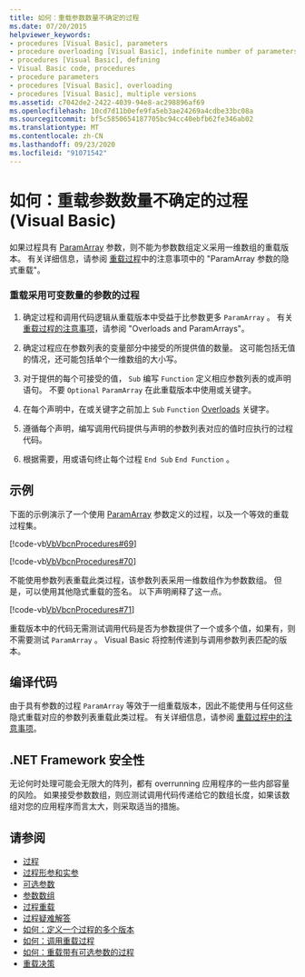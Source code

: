 ```yaml
---
title: 如何：重载参数数量不确定的过程
ms.date: 07/20/2015
helpviewer_keywords:
- procedures [Visual Basic], parameters
- procedure overloading [Visual Basic], indefinite number of parameters
- procedures [Visual Basic], defining
- Visual Basic code, procedures
- procedure parameters
- procedures [Visual Basic], overloading
- procedures [Visual Basic], multiple versions
ms.assetid: c7042de2-2422-4039-94e8-ac298896af69
ms.openlocfilehash: 10cd7d11b0efe9fa5eb3ae24269a4cdbe33bc08a
ms.sourcegitcommit: bf5c5850654187705bc94cc40ebfb62fe346ab02
ms.translationtype: MT
ms.contentlocale: zh-CN
ms.lasthandoff: 09/23/2020
ms.locfileid: "91071542"
---
```

# <a name="how-to-overload-a-procedure-that-takes-an-indefinite-number-of-parameters-visual-basic"></a>如何：重载参数数量不确定的过程 (Visual Basic)

如果过程具有 [ParamArray](../../../language-reference/modifiers/paramarray.md) 参数，则不能为参数数组定义采用一维数组的重载版本。 有关详细信息，请参阅 [重载过程](./considerations-in-overloading-procedures.md)中的注意事项中的 "ParamArray 参数的隐式重载"。  
  
### <a name="to-overload-a-procedure-that-takes-a-variable-number-of-parameters"></a>重载采用可变数量的参数的过程  
  
1. 确定过程和调用代码逻辑从重载版本中受益于比参数更多 `ParamArray` 。 有关 [重载过程的注意事项](./considerations-in-overloading-procedures.md)，请参阅 "Overloads and ParamArrays"。  
  
2. 确定过程应在参数列表的变量部分中接受的所提供值的数量。 这可能包括无值的情况，还可能包括单个一维数组的大小写。  
  
3. 对于提供的每个可接受的值， `Sub` 编写 `Function` 定义相应参数列表的或声明语句。 不要 `Optional` `ParamArray` 在此重载版本中使用或关键字。  
  
4. 在每个声明中，在或关键字之前加上 `Sub` `Function` [Overloads](../../../language-reference/modifiers/overloads.md) 关键字。  
  
5. 遵循每个声明，编写调用代码提供与声明的参数列表对应的值时应执行的过程代码。  
  
6. 根据需要，用或语句终止每个过程 `End Sub` `End Function` 。  
  
## <a name="example"></a>示例  

 下面的示例演示了一个使用 [ParamArray](../../../language-reference/modifiers/paramarray.md) 参数定义的过程，以及一个等效的重载过程集。  
  
 [!code-vb[VbVbcnProcedures#69](~/samples/snippets/visualbasic/VS_Snippets_VBCSharp/VbVbcnProcedures/VB/Class1.vb#69)]  
  
 [!code-vb[VbVbcnProcedures#70](~/samples/snippets/visualbasic/VS_Snippets_VBCSharp/VbVbcnProcedures/VB/Class1.vb#70)]  
  
 不能使用参数列表重载此类过程，该参数列表采用一维数组作为参数数组。 但是，可以使用其他隐式重载的签名。 以下声明阐释了这一点。  
  
 [!code-vb[VbVbcnProcedures#71](~/samples/snippets/visualbasic/VS_Snippets_VBCSharp/VbVbcnProcedures/VB/Class1.vb#71)]  
  
 重载版本中的代码无需测试调用代码是否为参数提供了一个或多个值，如果有，则不需要测试 `ParamArray` 。 Visual Basic 将控制传递到与调用参数列表匹配的版本。  
  
## <a name="compile-the-code"></a>编译代码  

 由于具有参数的过程 `ParamArray` 等效于一组重载版本，因此不能使用与任何这些隐式重载对应的参数列表重载此类过程。 有关详细信息，请参阅 [重载过程中的注意事项](./considerations-in-overloading-procedures.md)。  
  
## <a name="net-framework-security"></a>.NET Framework 安全性  

 无论何时处理可能会无限大的阵列，都有 overrunning 应用程序的一些内部容量的风险。 如果接受参数数组，则应测试调用代码传递给它的数组长度，如果该数组对您的应用程序而言太大，则采取适当的措施。  
  
## <a name="see-also"></a>请参阅

- [过程](./index.md)
- [过程形参和实参](./procedure-parameters-and-arguments.md)
- [可选参数](./optional-parameters.md)
- [参数数组](./parameter-arrays.md)
- [过程重载](./procedure-overloading.md)
- [过程疑难解答](./troubleshooting-procedures.md)
- [如何：定义一个过程的多个版本](./how-to-define-multiple-versions-of-a-procedure.md)
- [如何：调用重载过程](./how-to-call-an-overloaded-procedure.md)
- [如何：重载带有可选参数的过程](./how-to-overload-a-procedure-that-takes-optional-parameters.md)
- [重载决策](./overload-resolution.md)
